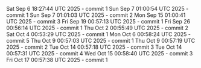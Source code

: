 Sat Sep  6 18:27:44 UTC 2025 - commit 1
Sun Sep  7 01:00:54 UTC 2025 - commit 1
Sun Sep  7 01:01:03 UTC 2025 - commit 2
Mon Sep 15 01:00:41 UTC 2025 - commit 3
Fri Sep 19 00:57:13 UTC 2025 - commit 1
Fri Sep 26 00:56:14 UTC 2025 - commit 1
Thu Oct  2 00:55:49 UTC 2025 - commit 2
Sat Oct  4 00:53:29 UTC 2025 - commit 1
Mon Oct  6 00:58:24 UTC 2025 - commit 5
Thu Oct  9 00:57:03 UTC 2025 - commit 1
Thu Oct  9 00:57:19 UTC 2025 - commit 2
Tue Oct 14 00:57:18 UTC 2025 - commit 3
Tue Oct 14 00:57:31 UTC 2025 - commit 4
Wed Oct 15 00:58:40 UTC 2025 - commit 3
Fri Oct 17 00:57:38 UTC 2025 - commit 1
